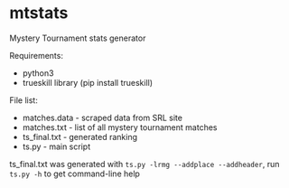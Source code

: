 # mtstats
Mystery Tournament stats generator

Requirements:
* python3
* trueskill library (pip install trueskill)

File list:
* matches.data - scraped data from SRL site
* matches.txt - list of all mystery tournament matches
* ts_final.txt - generated ranking
* ts.py - main script

ts_final.txt was generated with `ts.py -lrmg --addplace --addheader`, run `ts.py -h` to get command-line help
